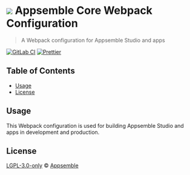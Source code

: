 # ![](https://gitlab.com/appsemble/appsemble/-/raw/0.29.3/config/assets/logo.svg) Appsemble Core Webpack Configuration

> A Webpack configuration for Appsemble Studio and apps

[![GitLab CI](https://gitlab.com/appsemble/appsemble/badges/0.29.3/pipeline.svg)](https://gitlab.com/appsemble/appsemble/-/releases/0.29.3)
[![Prettier](https://img.shields.io/badge/code_style-prettier-ff69b4.svg)](https://prettier.io)

## Table of Contents

- [Usage](#usage)
- [License](#license)

## Usage

This Webpack configuration is used for building Appsemble Studio and apps in development and
production.

## License

[LGPL-3.0-only](https://gitlab.com/appsemble/appsemble/-/blob/0.29.3/LICENSE.md) ©
[Appsemble](https://appsemble.com)
